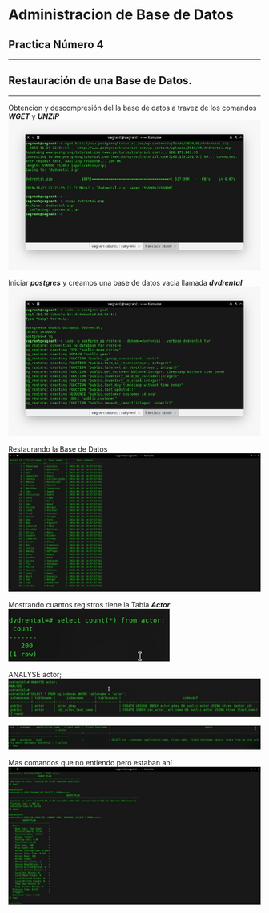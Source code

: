 # Administracion de Base de Datos 

## Practica Número 4
---
## Restauración de una Base de Datos.

---

Obtencion y descompresión del la base de datos a travez de los comandos ***WGET*** y ***UNZIP***
![wget, unzip](images/1.jpeg)

Iniciar ***postgres*** y creamos una base de datos vacia llamada ***dvdrental***
![wget, unzip](images/2.jpeg)

Restaurando la Base de Datos
![wget, unzip](images/3.jpeg)

Mostrando cuantos registros tiene la Tabla ***Actor***
![wget, unzip](images/4.jpeg)

ANALYSE actor; 
![wget, unzip](images/5.jpeg)


![wget, unzip](images/6.jpeg)

Mas comandos que no entiendo pero estaban ahí
![wget, unzip](images/7.jpeg)
